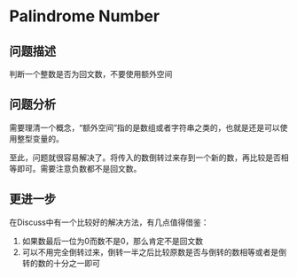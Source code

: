 # Palindrome Number

## 问题描述

判断一个整数是否为回文数，不要使用额外空间

## 问题分析

需要理清一个概念，“额外空间”指的是数组或者字符串之类的，也就是还是可以使用整型变量的。

至此，问题就很容易解决了。将传入的数倒转过来存到一个新的数，再比较是否相等即可。需要注意负数都不是回文数。

## 更进一步

在Discuss中有一个比较好的解决方法，有几点值得借鉴：

1. 如果数最后一位为0而数不是0，那么肯定不是回文数
2. 可以不用完全倒转过来，倒转一半之后比较原数是否与倒转的数相等或者是倒转的数的十分之一即可

